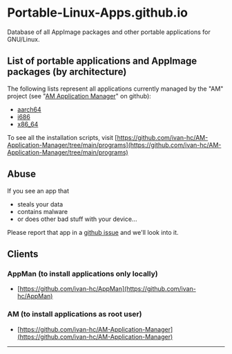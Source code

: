 # Portable-Linux-Apps.github.io

Database of all AppImage packages and other portable applications for GNU/Linux.



## List of portable applications and AppImage packages (by architecture)

The following lists represent all applications currently managed by the "AM" project (see "[AM Application Manager](https://github.com/ivan-hc/AM-Application-Manager)" on github):
- [aarch64](https://raw.githubusercontent.com/ivan-hc/AM-Application-Manager/main/programs/aarch64-apps)
- [i686](https://raw.githubusercontent.com/ivan-hc/AM-Application-Manager/main/programs/i686-apps)
- [x86_64](https://raw.githubusercontent.com/ivan-hc/AM-Application-Manager/main/programs/x86_64-apps)

To see all the installation scripts, visit [https://github.com/ivan-hc/AM-Application-Manager/tree/main/programs](https://github.com/ivan-hc/AM-Application-Manager/tree/main/programs)


## Abuse

If you see an app that
- steals your data
- contains malware
- or does other bad stuff with your device...

Please report that app in a [github issue](https://github.com/ivan-hc/AM-Application-Manager/issues) and we'll look into it.

## Clients

### AppMan (to install applications only locally)
- [https://github.com/ivan-hc/AppMan](https://github.com/ivan-hc/AppMan)

### AM (to install applications as root user)
- [https://github.com/ivan-hc/AM-Application-Manager](https://github.com/ivan-hc/AM-Application-Manager)

-----------------------------------------
